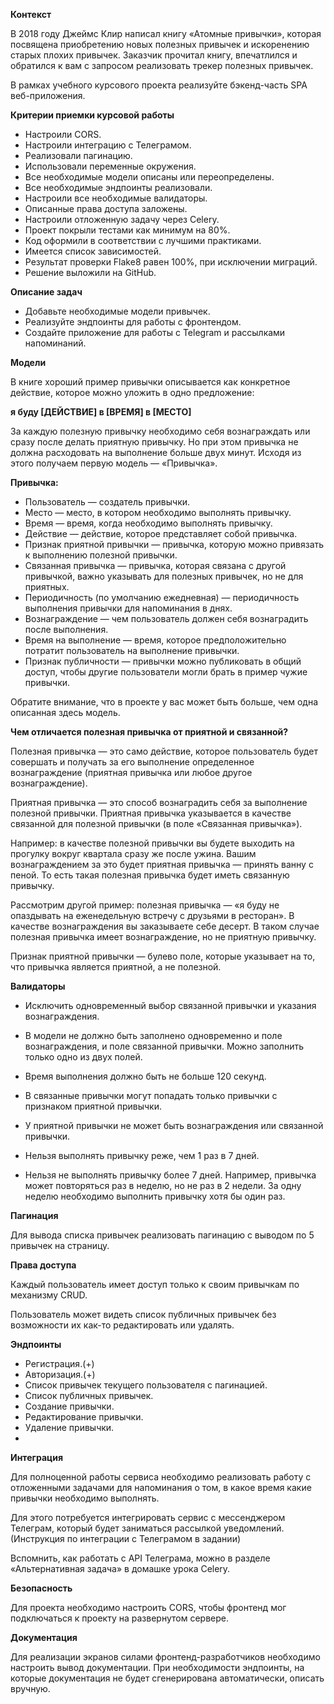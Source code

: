 **Контекст**

В 2018 году Джеймс Клир написал книгу «Атомные привычки», которая посвящена приобретению новых полезных привычек и искоренению старых плохих привычек. Заказчик прочитал книгу, впечатлился и обратился к вам с запросом реализовать трекер полезных привычек.

В рамках учебного курсового проекта реализуйте бэкенд-часть SPA веб-приложения.

**Критерии приемки курсовой работы**
- Настроили CORS.
- Настроили интеграцию с Телеграмом.
- Реализовали пагинацию.
- Использовали переменные окружения.
- Все необходимые модели описаны или переопределены.
- Все необходимые эндпоинты реализовали.
- Настроили все необходимые валидаторы.
- Описанные права доступа заложены.
- Настроили отложенную задачу через Celery.
- Проект покрыли тестами как минимум на 80%.
- Код оформили в соответствии с лучшими практиками.
- Имеется список зависимостей.
- Результат проверки Flake8 равен 100%, при исключении миграций.
- Решение выложили на GitHub.

**Описание задач**

- Добавьте необходимые модели привычек.
- Реализуйте эндпоинты для работы с фронтендом.
- Создайте приложение для работы с Telegram и рассылками напоминаний.

**Модели**

В книге хороший пример привычки описывается как конкретное действие, которое можно уложить в одно предложение:

**я буду [ДЕЙСТВИЕ] в [ВРЕМЯ] в [МЕСТО]**

За каждую полезную привычку необходимо себя вознаграждать или сразу после делать приятную привычку. Но при этом привычка не должна расходовать на выполнение больше двух минут. Исходя из этого получаем первую модель — «Привычка».

**Привычка:**

- Пользователь — создатель привычки.
- Место — место, в котором необходимо выполнять привычку.
- Время — время, когда необходимо выполнять привычку.
- Действие — действие, которое представляет собой привычка.
- Признак приятной привычки — привычка, которую можно привязать к выполнению полезной привычки.
- Связанная привычка — привычка, которая связана с другой привычкой, важно указывать для полезных привычек, но не для приятных.
- Периодичность (по умолчанию ежедневная) — периодичность выполнения привычки для напоминания в днях.
- Вознаграждение — чем пользователь должен себя вознаградить после выполнения.
- Время на выполнение — время, которое предположительно потратит пользователь на выполнение привычки.
- Признак публичности — привычки можно публиковать в общий доступ, чтобы другие пользователи могли брать в пример чужие привычки.

Обратите внимание, что в проекте у вас может быть больше, чем одна описанная здесь модель.

**Чем отличается полезная привычка от приятной и связанной?**

Полезная привычка — это само действие, которое пользователь будет совершать и получать за его выполнение определенное вознаграждение (приятная привычка или любое другое вознаграждение).

Приятная привычка — это способ вознаградить себя за выполнение полезной привычки. Приятная привычка указывается в качестве связанной для полезной привычки (в поле «Связанная привычка»).

Например: в качестве полезной привычки вы будете выходить на прогулку вокруг квартала сразу же после ужина. Вашим вознаграждением за это будет приятная привычка — принять ванну с пеной. То есть такая полезная привычка будет иметь связанную привычку.

Рассмотрим другой пример: полезная привычка — «я буду не опаздывать на еженедельную встречу с друзьями в ресторан». В качестве вознаграждения вы заказываете себе десерт. В таком случае полезная привычка имеет вознаграждение, но не приятную привычку.

Признак приятной привычки — булево поле, которые указывает на то, что привычка является приятной, а не полезной.

**Валидаторы**

- Исключить одновременный выбор связанной привычки и указания вознаграждения.

- В модели не должно быть заполнено одновременно и поле вознаграждения, и поле связанной привычки. Можно заполнить только одно из двух полей.

- Время выполнения должно быть не больше 120 секунд.

- В связанные привычки могут попадать только привычки с признаком приятной привычки.

- У приятной привычки не может быть вознаграждения или связанной привычки.

- Нельзя выполнять привычку реже, чем 1 раз в 7 дней.
- Нельзя не выполнять привычку более 7 дней. Например, привычка может повторяться раз в неделю, но не раз в 2 недели. За одну неделю необходимо выполнить привычку хотя бы один раз.

**Пагинация**

Для вывода списка привычек реализовать пагинацию с выводом по 5 привычек на страницу.

**Права доступа**

Каждый пользователь имеет доступ только к своим привычкам по механизму CRUD.

Пользователь может видеть список публичных привычек без возможности их как-то редактировать или удалять.

**Эндпоинты**
- Регистрация.(+)
- Авторизация.(+)
- Список привычек текущего пользователя с пагинацией.
- Список публичных привычек.
- Создание привычки.
- Редактирование привычки.
- Удаление привычки.
- 
**Интеграция**

Для полноценной работы сервиса необходимо реализовать работу с отложенными задачами для напоминания о том, в какое время какие привычки необходимо выполнять.

Для этого потребуется интегрировать сервис с мессенджером Телеграм, который будет заниматься рассылкой уведомлений.
(Инструкция по интеграции с Телеграмом в задании)

Вспомнить, как работать с API Телеграма, можно в разделе «Альтернативная задача» в домашке урока Celery.

**Безопасность**

Для проекта необходимо настроить CORS, чтобы фронтенд мог подключаться к проекту на развернутом сервере.

**Документация**

Для реализации экранов силами фронтенд-разработчиков необходимо настроить вывод документации. При необходимости эндпоинты, на которые документация не будет сгенерирована автоматически, описать вручную.